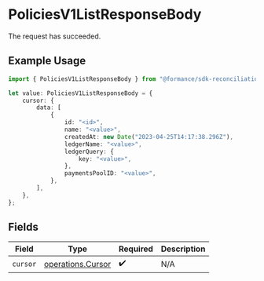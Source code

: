 # PoliciesV1ListResponseBody

The request has succeeded.

## Example Usage

```typescript
import { PoliciesV1ListResponseBody } from "@formance/sdk-reconciliation/models/operations";

let value: PoliciesV1ListResponseBody = {
    cursor: {
        data: [
            {
                id: "<id>",
                name: "<value>",
                createdAt: new Date("2023-04-25T14:17:38.296Z"),
                ledgerName: "<value>",
                ledgerQuery: {
                    key: "<value>",
                },
                paymentsPoolID: "<value>",
            },
        ],
    },
};
```

## Fields

| Field                                                  | Type                                                   | Required                                               | Description                                            |
| ------------------------------------------------------ | ------------------------------------------------------ | ------------------------------------------------------ | ------------------------------------------------------ |
| `cursor`                                               | [operations.Cursor](../../models/operations/cursor.md) | :heavy_check_mark:                                     | N/A                                                    |